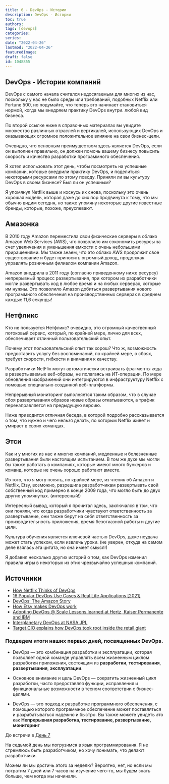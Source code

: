 ```yaml
---
title: 6 - DevOps - Истории
description: DevOps - Истории
toc: true
authors:
tags: [devops]
categories:
series:
date: "2022-04-26"
lastmod: "2022-04-26"
featuredImage:
draft: false
id: 1048855
---
```


## DevOps - Истории компаний

DevOps с самого начала считался недосягаемым для многих из нас, поскольку у нас не было среды или требований, подобных Netflix или Fortune 500, но подумайте, что теперь это начинает становиться нормой, когда мы внедряем практику DevOps внутри. любой вид бизнеса.

По второй ссылке ниже в справочных материалах вы увидите множество различных отраслей и вертикалей, использующих DevOps и оказывающих огромное положительное влияние на свои бизнес-цели.

Очевидно, что основным преимуществом здесь является DevOps, если он выполнен правильно, он должен помочь вашему бизнесу повысить скорость и качество разработки программного обеспечения.

Я хотел использовать этот день, чтобы посмотреть на успешные компании, которые внедрили практику DevOps, и поделиться некоторыми ресурсами по этому поводу. Приняли ли вы культуру DevOps в своем бизнесе? Был ли он успешным?

Я упомянул Netflix выше и коснусь их снова, поскольку это очень хорошая модель, которая даже до сих пор продвинута к тому, что мы обычно видим сегодня, но также упомяну некоторые другие известные бренды, которые, похоже, преуспевают.

## Амазонка
В 2010 году Amazon переместила свои физические серверы в облако Amazon Web Services (AWS), что позволило им сэкономить ресурсы за счет увеличения и уменьшения емкости с очень небольшими приращениями. Мы также знаем, что это облако AWS продолжит свое существование и будет приносить огромный доход, продолжая управлять розничным филиалом компании Amazon.

Amazon внедрила в 2011 году (согласно приведенному ниже ресурсу) непрерывный процесс развертывания, при котором их разработчики могли развертывать код в любое время и на любых серверах, которые им нужны. Это позволило Amazon добиться развертывания нового программного обеспечения на производственных серверах в среднем каждые 11,6 секунды!

## Нетфликс
Кто не пользуется Нетфликс? очевидно, это огромный качественный потоковый сервис, который, по крайней мере, лично для всех, обеспечивает отличный пользовательский опыт.

Почему этот пользовательский опыт так хорош? Что ж, возможность предоставить услугу без воспоминаний, по крайней мере, о сбоях, требует скорости, гибкости и внимания к качеству.

Разработчики NetFlix могут автоматически встраивать фрагменты кода в развертываемые веб-образы, не полагаясь на ИТ-операции. По мере обновления изображений они интегрируются в инфраструктуру Netflix с помощью специально созданной веб-платформы.

Непрерывный мониторинг выполняется таким образом, что в случае сбоя развертывания образов новые образы откатываются, а трафик перенаправляется на предыдущую версию.

Ниже приводится отличная беседа, в которой подробно рассказывается о том, что нужно и чего нельзя делать, по которым Netflix живет и умирает в своих командах.

## Этси
Как и у многих из нас и многих компаний, медленные и болезненные развертывания были настоящим испытанием. В том же духе мы могли бы также работать в компаниях, которые имеют много бункеров и команд, которые не очень хорошо работают вместе.

Из того, что я могу понять, по крайней мере, из чтения об Amazon и Netflix, Etsy, возможно, разрешила разработчикам развертывать свой собственный код примерно в конце 2009 года, что могло быть до двух других упомянутых. (интересный!)

Интересный вывод, который я прочитал здесь, заключался в том, что они поняли, что когда разработчики чувствуют ответственность за развертывание, они также берут на себя ответственность за производительность приложения, время безотказной работы и другие цели.

Культура обучения является ключевой частью DevOps, даже неудача может стать успехом, если извлечь уроки. (не уверен, откуда на самом деле взялась эта цитата, но она имеет смысл!)

Я добавил несколько других историй о том, как DevOps изменил правила игры в некоторых из этих чрезвычайно успешных компаний.


## Источники 

- [How Netflix Thinks of DevOps](https://www.youtube.com/watch?v=UTKIT6STSVM)
- [16 Popular DevOps Use Cases & Real Life Applications [2021]](https://www.upgrad.com/blog/devops-use-cases-applications/)
- [DevOps: The Amazon Story](https://www.youtube.com/watch?v=ZzLa0YEbGIY)
- [How Etsy makes DevOps work](https://www.networkworld.com/article/2886672/how-etsy-makes-devops-work.html)
- [Adopting DevOps @ Scale Lessons learned at Hertz, Kaiser Permanente and lBM](https://www.youtube.com/watch?v=gm18-gcgXRY)
- [Interplanetary DevOps at NASA JPL](https://www.usenix.org/conference/lisa16/technical-sessions/presentation/isla)
- [Target CIO explains how DevOps took root inside the retail giant](https://enterprisersproject.com/article/2017/1/target-cio-explains-how-devops-took-root-inside-retail-giant)

### Подведем итоги наших первых дней, посвященных DevOps.

- DevOps — это комбинация разработки и эксплуатации, которая позволяет одной команде управлять всем жизненным циклом разработки приложения, состоящим из **разработки**, **тестирования**, **развертывания**, **эксплуатации**.

- Основное внимание и цель DevOps — сократить жизненный цикл разработки, часто предоставляя функции, исправления и функциональные возможности в тесном соответствии с бизнес-целями.

- DevOps — это подход к разработке программного обеспечения, с помощью которого программное обеспечение может поставляться и разрабатываться надежно и быстро. Вы также можете увидеть это как **Непрерывная разработка, тестирование, развертывание, мониторинг**

До встречи в [День 7](../day07)

На седьмой день мы погрузимся в язык программирования. Я не стремлюсь быть разработчиком, но хочу понимать, что делают разработчики.

Можем ли мы достичь этого за неделю? Вероятно, нет, но если мы потратим 7 дней или 7 часов на изучение чего-то, мы будем знать больше, чем когда мы начинали.